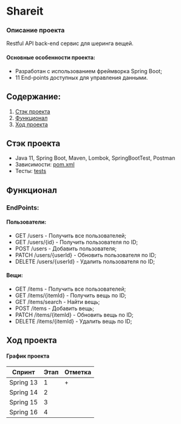 # Shareit

### Описание проекта

Restful API back-end сервис для шеринга вещей.

#### Основные особенности проекта:

- Разработан с использованием фреймворка Spring Boot;
- 11 End-points доступных для управления данными.

## Содержание:

1. [Стэк проекта](#стэк-проекта)
2. [Функционал](#функционал)
3. [Ход проекта](#ход-проекта)

## Стэк проекта

- Java 11, Spring Boot, Maven, Lombok, SpringBootTest, Postman
- Зависимости: [pom.xml](pom.xml)
- Тесты: [tests](.postman)

## Функционал

### EndPoints:

#### Пользователи:

+ GET /users - Получить все пользователей;
+ GET /users/{id} - Получить пользователя по ID;
+ POST /users - Добавить пользователя;
+ PATCH /users/{userId} - Обновить пользователя по ID;
+ DELETE /users/{userId} - Удалить пользователя по ID;

#### Вещи:

+ GET /items - Получить все пользователей;
+ GET /items/{itemId} - Получить вещь по ID;
+ GET /items/search - Найти вещь;
+ POST /items - Добавить вещь;
+ PATCH /items/{itemId} - Обновить вещь по ID;
+ DELETE /items/{itemId} - Удалить вещь по ID;

## Ход проекта

#### График проекта

| Спринт    | Этап | Отметка |
|-----------|------|---------|
| Spring 13 | 1    | +       |
| Spring 14 | 2    |         |
| Spring 15 | 3    |         |
| Spring 16 | 4    |         |
